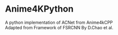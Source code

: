 # Anime4KPython
A python implementation of ACNet from Anime4kCPP \
Adapted from Framework of FSRCNN By D.Chao et al.
